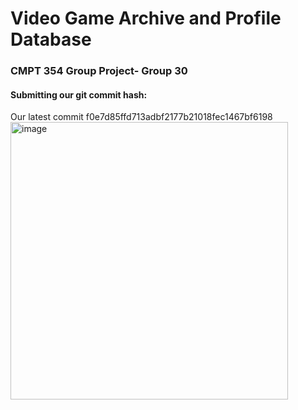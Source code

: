 # Video Game Archive and Profile Database
<h3>CMPT 354 Group Project- Group 30<br></h3>
<h4>Submitting our git commit hash: <br></h4>
Our latest commit f0e7d85ffd713adbf2177b21018fec1467bf6198  <br>
<img width="444" alt="image" src="https://user-images.githubusercontent.com/72668861/181863792-1ff91824-8c2b-47f8-883b-e94d52a7dd8f.png">
